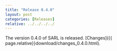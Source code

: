 ```yaml
---
title: "Release 0.4.0"
layout: post
categories: [Releases]
relative: ../../../../
---
```


The version 0.4.0 of SARL is released. [Changes]({{ page.relative}}download/changes_0.4.0.html).


